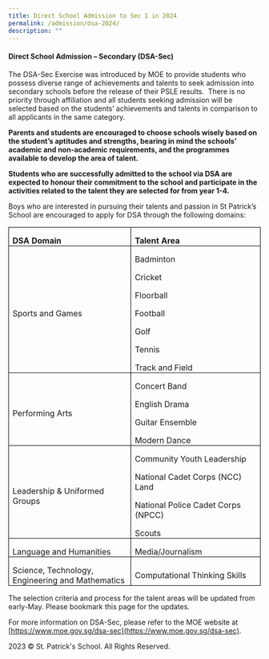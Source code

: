 ```yaml
---
title: Direct School Admission to Sec 1 in 2024
permalink: /admission/dsa-2024/
description: ""
---
```



#### **Direct School Admission – Secondary (DSA-Sec)**


The DSA-Sec Exercise was introduced by MOE to provide students who possess diverse range of achievements and talents to seek admission into secondary schools before the release of their PSLE results. &nbsp;There is no priority through affiliation and all students seeking admission will be selected based on the students’ achievements and talents in comparison to all applicants in the same category.

**Parents and students are encouraged to choose schools wisely based on the student’s aptitudes and strengths, bearing in mind the schools’ academic and non-academic requirements, and the programmes available to develop the area of talent.**

**Students who are successfully admitted to the school via DSA are expected to honour their commitment to the school and participate in the activities related to the talent they are selected for from year 1-4.**

Boys who are interested in pursuing their talents and passion in St Patrick’s School are encouraged to apply for DSA through the following domains:

<table class="MsoTableGrid" border="1" cellspacing="0" cellpadding="0" style="border-collapse:collapse;border:none;mso-border-alt:solid windowtext .5pt;
 mso-yfti-tbllook:1184;mso-padding-alt:0cm 5.4pt 0cm 5.4pt"><tbody><tr style="mso-yfti-irow:0;mso-yfti-firstrow:yes;height:20.9pt"><td width="309" style="width:231.8pt;border:solid windowtext 1.0pt;mso-border-alt:
  solid windowtext .5pt;padding:0cm 5.4pt 0cm 5.4pt;height:20.9pt"><p class="MsoNormal" style="margin-bottom:0cm;line-height:normal"><b><span lang="EN-US">DSA Domain</span></b></p></td><td width="309" style="width:231.85pt;border:solid windowtext 1.0pt;border-left:
  none;mso-border-left-alt:solid windowtext .5pt;mso-border-alt:solid windowtext .5pt;
  padding:0cm 5.4pt 0cm 5.4pt;height:20.9pt"><p class="MsoNormal" style="margin-bottom:0cm;line-height:normal"><b><span lang="EN-US">Talent Area</span></b></p></td></tr><tr style="mso-yfti-irow:1;height:20.9pt"><td width="309" style="width:231.8pt;border:solid windowtext 1.0pt;border-top:
  none;mso-border-top-alt:solid windowtext .5pt;mso-border-alt:solid windowtext .5pt;
  padding:0cm 5.4pt 0cm 5.4pt;height:20.9pt"><p class="MsoNormal" style="margin-bottom:0cm;line-height:normal"><span lang="EN-US" style="font-size:12.0pt">Sports and Games</span><b><span lang="EN-US"></span></b></p></td><td width="309" style="width:231.85pt;border-top:none;border-left:none;
  border-bottom:solid windowtext 1.0pt;border-right:solid windowtext 1.0pt;
  mso-border-top-alt:solid windowtext .5pt;mso-border-left-alt:solid windowtext .5pt;
  mso-border-alt:solid windowtext .5pt;padding:0cm 5.4pt 0cm 5.4pt;height:20.9pt"><p class="MsoNormal" style="margin-bottom:0cm;line-height:normal"><span lang="EN-US" style="font-size:12.0pt">Badminton</span></p><p class="MsoNormal" style="margin-bottom:0cm;line-height:normal"><span lang="EN-US" style="font-size:12.0pt">Cricket</span></p><p class="MsoNormal" style="margin-bottom:0cm;line-height:normal"><span lang="EN-US" style="font-size:12.0pt">Floorball</span></p><p class="MsoNormal" style="margin-bottom:0cm;line-height:normal"><span lang="EN-US" style="font-size:12.0pt">Football</span></p><p class="MsoNormal" style="margin-bottom:0cm;line-height:normal"><span lang="EN-US" style="font-size:12.0pt">Golf</span></p><p class="MsoNormal" style="margin-bottom:0cm;line-height:normal"><span lang="EN-US" style="font-size:12.0pt">Tennis</span></p><p class="MsoNormal" style="margin-bottom:0cm;line-height:normal"><span lang="EN-US" style="font-size:12.0pt">Track and Field</span></p></td></tr><tr style="mso-yfti-irow:2;height:20.9pt"><td width="309" style="width:231.8pt;border:solid windowtext 1.0pt;border-top:
  none;mso-border-top-alt:solid windowtext .5pt;mso-border-alt:solid windowtext .5pt;
  padding:0cm 5.4pt 0cm 5.4pt;height:20.9pt"><p class="MsoNormal" style="margin-bottom:0cm;line-height:normal"><span lang="EN-US" style="font-size:12.0pt">Performing Arts</span><b><span lang="EN-US"></span></b></p></td><td width="309" style="width:231.85pt;border-top:none;border-left:none;
  border-bottom:solid windowtext 1.0pt;border-right:solid windowtext 1.0pt;
  mso-border-top-alt:solid windowtext .5pt;mso-border-left-alt:solid windowtext .5pt;
  mso-border-alt:solid windowtext .5pt;padding:0cm 5.4pt 0cm 5.4pt;height:20.9pt"><p class="MsoNormal" style="margin-bottom:0cm;line-height:normal"><span lang="EN-US" style="font-size:12.0pt">Concert Band</span></p><p class="MsoNormal" style="margin-bottom:0cm;line-height:normal"><span lang="EN-US" style="font-size:12.0pt">English Drama</span></p><p class="MsoNormal" style="margin-bottom:0cm;line-height:normal"><span lang="EN-US" style="font-size:12.0pt">Guitar Ensemble</span></p><p class="MsoNormal" style="margin-bottom:0cm;line-height:normal"><span lang="EN-US" style="font-size:12.0pt">Modern Dance</span></p></td></tr><tr style="mso-yfti-irow:3;height:20.1pt"><td width="309" style="width:231.8pt;border:solid windowtext 1.0pt;border-top:
  none;mso-border-top-alt:solid windowtext .5pt;mso-border-alt:solid windowtext .5pt;
  padding:0cm 5.4pt 0cm 5.4pt;height:20.1pt"><p class="MsoNormal" style="margin-bottom:0cm;line-height:normal"><span lang="EN-US" style="font-size:12.0pt">Leadership &amp; Uniformed Groups</span><b><span lang="EN-US"></span></b></p></td><td width="309" style="width:231.85pt;border-top:none;border-left:none;
  border-bottom:solid windowtext 1.0pt;border-right:solid windowtext 1.0pt;
  mso-border-top-alt:solid windowtext .5pt;mso-border-left-alt:solid windowtext .5pt;
  mso-border-alt:solid windowtext .5pt;padding:0cm 5.4pt 0cm 5.4pt;height:20.1pt"><p class="MsoNormal" style="margin-bottom:0cm;line-height:normal"><span lang="EN-US" style="font-size:12.0pt">Community Youth Leadership</span></p><p class="MsoNormal" style="margin-bottom:0cm;line-height:normal"><span lang="EN-US" style="font-size:12.0pt">National Cadet Corps (NCC) Land</span></p><p class="MsoNormal" style="margin-bottom:0cm;line-height:normal"><span lang="EN-US" style="font-size:12.0pt">National Police Cadet Corps (NPCC)</span></p><p class="MsoNormal" style="margin-bottom:0cm;line-height:normal"><span lang="EN-US" style="font-size:12.0pt">Scouts</span></p></td></tr><tr style="mso-yfti-irow:4;height:12.55pt"><td width="309" style="width:231.8pt;border:solid windowtext 1.0pt;border-top:
  none;mso-border-top-alt:solid windowtext .5pt;mso-border-alt:solid windowtext .5pt;
  padding:0cm 5.4pt 0cm 5.4pt;height:12.55pt"><p class="MsoNormal" style="margin-bottom:0cm;line-height:normal"><span lang="EN-US" style="font-size:12.0pt">Language and Humanities</span><b><span lang="EN-US"></span></b></p></td><td width="309" style="width:231.85pt;border-top:none;border-left:none;
  border-bottom:solid windowtext 1.0pt;border-right:solid windowtext 1.0pt;
  mso-border-top-alt:solid windowtext .5pt;mso-border-left-alt:solid windowtext .5pt;
  mso-border-alt:solid windowtext .5pt;padding:0cm 5.4pt 0cm 5.4pt;height:12.55pt"><p class="MsoNormal" style="margin-bottom:0cm;line-height:normal"><span lang="EN-US" style="font-size:12.0pt">Media/Journalism</span></p></td></tr><tr style="mso-yfti-irow:5;mso-yfti-lastrow:yes;height:20.9pt"><td width="309" style="width:231.8pt;border:solid windowtext 1.0pt;border-top:
  none;mso-border-top-alt:solid windowtext .5pt;mso-border-alt:solid windowtext .5pt;
  padding:0cm 5.4pt 0cm 5.4pt;height:20.9pt"><p class="MsoNormal" style="margin-bottom:0cm;line-height:normal"><span lang="EN-US" style="font-size:12.0pt">Science, Technology, Engineering and Mathematics</span><b><span lang="EN-US"></span></b></p></td><td width="309" style="width:231.85pt;border-top:none;border-left:none;
  border-bottom:solid windowtext 1.0pt;border-right:solid windowtext 1.0pt;
  mso-border-top-alt:solid windowtext .5pt;mso-border-left-alt:solid windowtext .5pt;
  mso-border-alt:solid windowtext .5pt;padding:0cm 5.4pt 0cm 5.4pt;height:20.9pt"><p class="MsoNormal" style="margin-bottom:0cm;line-height:normal"><span lang="EN-US" style="font-size:12.0pt">Computational Thinking Skills</span></p></td></tr></tbody></table>

The selection criteria and process for the talent areas will be updated from early-May. Please bookmark this page for the updates.

For more information on DSA-Sec, please refer to the MOE website at [https://www.moe.gov.sg/dsa-sec](https://www.moe.gov.sg/dsa-sec).

2023 © St. Patrick's School. All Rights Reserved.